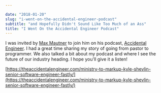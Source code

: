 ```yaml
---

date: "2018-01-20"
slug: "i-went-on-the-accidental-engineer-podcast"
subtitle: "and Hopefully Didn't Sound Like Too Much of an Ass"
title: "I Went On the Accidental Engineer Podcast"
---
```


I was invited by [Max Mautner](https://twitter.com/maxmautner) to join him on his podcast, [Accidental Engineer](https://theaccidentalengineer.com). I had a great time sharing my story of going from pastor to programmer. We also talked a bit about my podcast and where I see the future of our industry heading. I hope you'll give it a listen!

[https://theaccidentalengineer.com/ministry-to-markup-kyle-shevlin-senior-software-engineer-fastly/](https://theaccidentalengineer.com/ministry-to-markup-kyle-shevlin-senior-software-engineer-fastly/)
